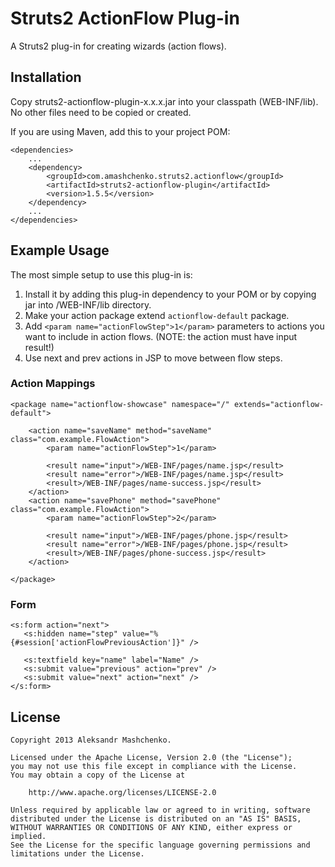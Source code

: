 # Struts2 ActionFlow Plug-in

A Struts2 plug-in for creating wizards (action flows).

## Installation

Copy struts2-actionflow-plugin-x.x.x.jar into your classpath (WEB-INF/lib). No other files need to be copied or created.

If you are using Maven, add this to your project POM:

    <dependencies>
        ...
        <dependency>
            <groupId>com.amashchenko.struts2.actionflow</groupId>
            <artifactId>struts2-actionflow-plugin</artifactId>
            <version>1.5.5</version>
        </dependency>
        ...
    </dependencies>

## Example Usage

The most simple setup to use this plug-in is:

1. Install it by adding this plug-in dependency to your POM or by copying jar into /WEB-INF/lib directory.
2. Make your action package extend `actionflow-default` package.
3. Add `<param name="actionFlowStep">1</param>` parameters to actions you want to include in action flows. (NOTE: the action must have input result!)
4. Use next and prev actions in JSP to move between flow steps.

### Action Mappings

    <package name="actionflow-showcase" namespace="/" extends="actionflow-default">
    
        <action name="saveName" method="saveName" class="com.example.FlowAction">
            <param name="actionFlowStep">1</param>
 
            <result name="input">/WEB-INF/pages/name.jsp</result>
            <result name="error">/WEB-INF/pages/name.jsp</result>
            <result>/WEB-INF/pages/name-success.jsp</result>
        </action>
        <action name="savePhone" method="savePhone" class="com.example.FlowAction">
            <param name="actionFlowStep">2</param>
 
            <result name="input">/WEB-INF/pages/phone.jsp</result>
            <result name="error">/WEB-INF/pages/phone.jsp</result>
            <result>/WEB-INF/pages/phone-success.jsp</result>
        </action>
    
    </package>

### Form

    <s:form action="next">
       <s:hidden name="step" value="%{#session['actionFlowPreviousAction']}" />
    
       <s:textfield key="name" label="Name" />
       <s:submit value="previous" action="prev" />
       <s:submit value="next" action="next" />
    </s:form>

## License

    Copyright 2013 Aleksandr Mashchenko.
 
    Licensed under the Apache License, Version 2.0 (the "License");
    you may not use this file except in compliance with the License.
    You may obtain a copy of the License at
 
        http://www.apache.org/licenses/LICENSE-2.0
 
    Unless required by applicable law or agreed to in writing, software
    distributed under the License is distributed on an "AS IS" BASIS,
    WITHOUT WARRANTIES OR CONDITIONS OF ANY KIND, either express or implied.
    See the License for the specific language governing permissions and
    limitations under the License.
